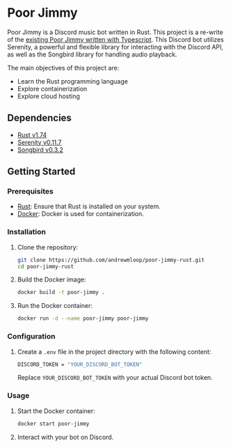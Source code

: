 # Poor Jimmy

Poor Jimmy is a Discord music bot written in Rust. This project is a re-write of the [existing Poor Jimmy written with Typescript](https://github.com/andrewmloop/poor-jimmy). This Discord bot utilizes Serenity, a powerful and flexible library for interacting with the Discord API, as well as the Songbird library for handling audio playback. 

The main objectives of this project are:
- Learn the Rust programming language
- Explore containerization
- Explore cloud hosting

## Dependencies

- [Rust v1.74](https://www.rust-lang.org/learn)
- [Serenity v0.11.7](https://docs.rs/serenity/0.11.7/serenity/index.html)
- [Songbird v0.3.2](https://docs.rs/songbird/0.3.2/songbird/struct.Songbird.html)

## Getting Started

### Prerequisites

- [Rust](https://www.rust-lang.org/tools/install): Ensure that Rust is installed on your system.
- [Docker](https://www.docker.com/get-started): Docker is used for containerization.

### Installation

1. Clone the repository:

   ```bash
   git clone https://github.com/andrewmloop/poor-jimmy-rust.git
   cd poor-jimmy-rust
   ```

2. Build the Docker image:

   ```bash
   docker build -t poor-jimmy .
   ```

3. Run the Docker container:

   ```bash
   docker run -d --name poor-jimmy poor-jimmy
   ```

### Configuration

1. Create a `.env` file in the project directory with the following content:

   ```bash
   DISCORD_TOKEN = "YOUR_DISCORD_BOT_TOKEN"
   ```

   Replace `YOUR_DISCORD_BOT_TOKEN` with your actual Discord bot token.

### Usage

1. Start the Docker container:

   ```bash
   docker start poor-jimmy
   ```

2. Interact with your bot on Discord.
